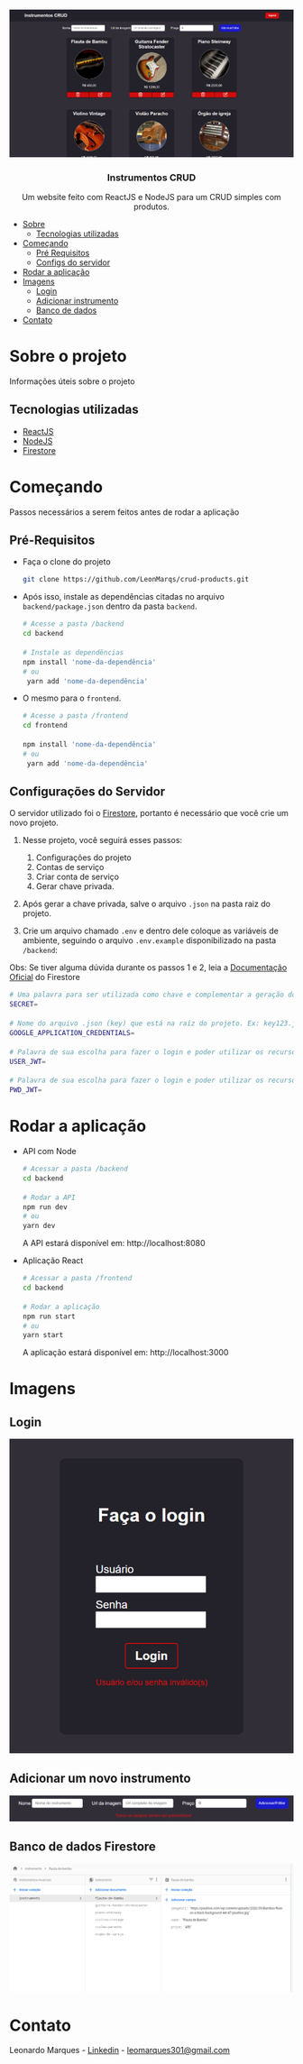 <!-- PROJECT LOGO -->
<br />

![Imagem principal](/imgs/main.png?raw=true)

  <h3 align="center">Instrumentos CRUD</h3>

  <p align="center">
    Um website feito com ReactJS e NodeJS para um CRUD simples com produtos.
    <br />
    <!-- <a href="">View Demo</a> -->
  </p>

<!-- TABLE OF CONTENTS -->
* [Sobre](#sobre-o-projeto)
   * [Tecnologias utilizadas](#tecnologias-utilizadas)
* [Começando](#começando)
   * [Pré Requisitos](#pré-requisitos)
   * [Configs do servidor](#configurações-do-servidor)
* [Rodar a aplicação](#rodar-a-aplicação)
* [Imagens](#imagens)
  * [Login](#login)
  * [Adicionar instrumento](#adicionar-um-novo-instrumento)
  * [Banco de dados](#banco-de-dados-firestore)
* [Contato](#contato)

<!-- Sobre o projeto -->
# Sobre o projeto
Informações úteis sobre o projeto

## Tecnologias utilizadas

* [ReactJS](https://reactjs.org/)
* [NodeJS](https://nodejs.org/en/)
* [Firestore](https://firebase.google.com/products/firestore)

<!-- GETTING STARTED -->

# Começando
Passos necessários a serem feitos antes de rodar a aplicação

## Pré-Requisitos

* Faça o clone do projeto
  ```sh
  git clone https://github.com/LeonMarqs/crud-products.git
  ```

* Após isso, instale as dependências citadas no arquivo `backend/package.json` dentro da pasta `backend`.
  ```sh
  # Acesse a pasta /backend
  cd backend

  # Instale as dependências
  npm install 'nome-da-dependência'
  # ou
   yarn add 'nome-da-dependência'
  ```

* O mesmo para o `frontend`.
  ```sh
  # Acesse a pasta /frontend
  cd frontend

  npm install 'nome-da-dependência'
  # ou
   yarn add 'nome-da-dependência'
  ```

## Configurações do Servidor

O servidor utilizado foi o [Firestore](https://firebase.google.com/products/firestore), portanto é necessário que você crie um novo projeto. 

1. Nesse projeto, você seguirá esses passos:
    1. Configurações do projeto
    1. Contas de serviço
    1. Criar conta de serviço
    1. Gerar chave privada.

2. Após gerar a chave privada, salve o arquivo `.json` na pasta raiz do projeto.

3. Crie um arquivo chamado `.env` e dentro dele coloque as variáveis de ambiente, seguindo o arquivo `.env.example` disponibilizado na pasta `/backend`:

Obs: Se tiver alguma dúvida durante os passos 1 e 2, leia a [Documentação Oficial](https://firebase.google.com/docs/admin/setup?hl=pt-br#initialize-sdk) do Firestore 

  
  ```sh
  # Uma palavra para ser utilizada como chave e complementar a geração do token'
  SECRET=

  # Nome do arquivo .json (key) que está na raíz do projeto. Ex: key123.json
  GOOGLE_APPLICATION_CREDENTIALS=

  # Palavra de sua escolha para fazer o login e poder utilizar os recursos da API (usuário)
  USER_JWT=

  # Palavra de sua escolha para fazer o login e poder utilizar os recursos da API (senha)
  PWD_JWT=                                             
  ``` 
# Rodar a aplicação

* API com Node
  ```sh
  # Acessar a pasta /backend
  cd backend

  # Rodar a API
  npm run dev
  # ou 
  yarn dev	
  ```
  A API estará disponível em: http://localhost:8080

* Aplicação React
  ```sh
  # Acessar a pasta /frontend
  cd backend

  # Rodar a aplicação
  npm run start
  # ou 
  yarn start	
  ```
  A aplicação estará disponível em: http://localhost:3000

# Imagens

## Login

![Login-Erro](/imgs/login-error.png?raw=true)

## Adicionar um novo instrumento

![Add-Erro](/imgs/add-error.png?raw=true)

## Banco de dados Firestore
![Banco-firestore](/imgs/firestore.png?raw=true)
<!-- CONTACT -->
# Contato

Leonardo Marques - [Linkedin](https://www.linkedin.com/in/leonardo-marques-ti/) - leomarques301@gmail.com

